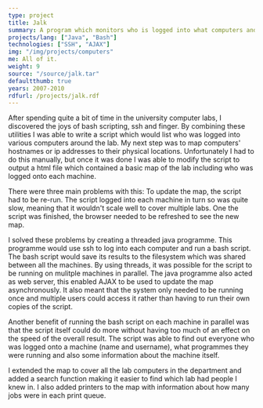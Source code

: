 ```yaml
---
type: project
title: Jalk
summary: A program which monitors who is logged into what computers and what they're up to.
projects/lang: ["Java", "Bash"]
technologies: ["SSH", "AJAX"]
img: "/img/projects/computers"
me: All of it.
weight: 9
source: "/source/jalk.tar"
defaultthumb: true
years: 2007-2010
rdfurl: /projects/jalk.rdf
---
```

After spending quite a bit of time in the university computer labs, I discovered the joys of bash scripting, ssh and finger. By combining these utilities I was able to write a script which would list who was logged into various computers around the lab. My next step was to map computers' hostnames or ip addresses to their physical locations. Unfortunately I had to do this manually, but once it was done I was able to modify the script to output a html file which contained a basic map of the lab including who was logged onto each machine.

There were three main problems with this: To update the map, the script had to be re-run. The script logged into each machine in turn so was quite slow, meaning that it wouldn't scale well to cover multiple labs. One the script was finished, the browser needed to be refreshed to see the new map.

I solved these problems by creating a threaded java programme. This programme would use ssh to log into each computer and run a bash script. The bash script would save its results to the filesystem which was shared between all the machines. By using threads, it was possible for the script to be running on mulitple machines in parallel. The java programme also acted as web server, this enabled AJAX to be used to update the map asynchronously. It also meant that the system only needed to be running once and multiple users could access it rather than having to run their own copies of the script.

Another benefit of running the bash script on each machine in parallel was that the script itself could do more without having too much of an effect on the speed of the overall result. The script was able to find out everyone who was logged onto a machine (name and username), what programmes they were running and also some information about the machine itself.

I extended the map to cover all the lab computers in the department and added a search function making it easier to find which lab had people I knew in. I also added printers to the map with information about how many jobs were in each print queue.